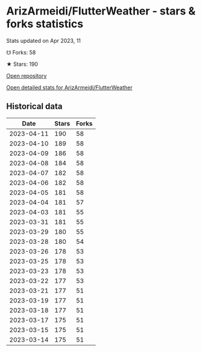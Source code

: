 # ArizArmeidi/FlutterWeather - stars & forks statistics

Stats updated on Apr 2023, 11

☋ Forks: 58

★ Stars: 190

[Open repository](https://github.com/ArizArmeidi/FlutterWeather)

[Open detailed stats for ArizArmeidi/FlutterWeather](https://reviewgithub.com/rep/ArizArmeidi/FlutterWeather)

## Historical data
| Date | Stars | Forks |
|------|-------|-------|
| 2023-04-11 | 190 | 58 | 
| 2023-04-10 | 189 | 58 | 
| 2023-04-09 | 186 | 58 | 
| 2023-04-08 | 184 | 58 | 
| 2023-04-07 | 182 | 58 | 
| 2023-04-06 | 182 | 58 | 
| 2023-04-05 | 181 | 58 | 
| 2023-04-04 | 181 | 57 | 
| 2023-04-03 | 181 | 55 | 
| 2023-03-31 | 181 | 55 | 
| 2023-03-29 | 180 | 55 | 
| 2023-03-28 | 180 | 54 | 
| 2023-03-26 | 178 | 53 | 
| 2023-03-25 | 178 | 53 | 
| 2023-03-23 | 178 | 53 | 
| 2023-03-22 | 177 | 53 | 
| 2023-03-21 | 177 | 51 | 
| 2023-03-19 | 177 | 51 | 
| 2023-03-18 | 177 | 51 | 
| 2023-03-17 | 175 | 51 | 
| 2023-03-15 | 175 | 51 | 
| 2023-03-14 | 175 | 51 | 

